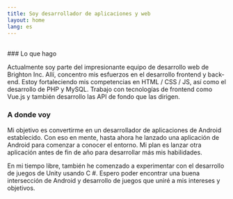 ```yaml
---
title: Soy desarrollador de aplicaciones y web
layout: home
lang: es
---
```

<br>
### Lo que hago
<p class="text-justify">Actualmente soy parte del impresionante equipo de desarrollo web de Brighton Inc. Allí, concentro mis esfuerzos en el desarrollo frontend y back-end. Estoy fortaleciendo mis competencias en HTML / CSS / JS, así como el desarrollo de PHP y MySQL. Trabajo con tecnologías de frontend como Vue.js y también desarrollo las API de fondo que las dirigen.</p>

### A donde voy
<p class="text-justify">Mi objetivo es convertirme en un desarrollador de aplicaciones de Android establecido. Con eso en mente, hasta ahora he lanzado una aplicación de Android para comenzar a conocer el entorno. Mi plan es lanzar otra aplicación antes de fin de año para desarrollar más mis habilidades.

En mi tiempo libre, también he comenzado a experimentar con el desarrollo de juegos de Unity usando C #. Espero poder encontrar una buena intersección de Android y desarrollo de juegos que uniré a mis intereses y objetivos.</p>